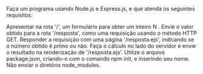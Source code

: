 Faça um programa usando Node.js e Express.js, e que atenda os seguintes requisitos:

Apresentar na rota '/', um formulário para obter um inteiro N . Envie o valor obtido para a rota '/resposta', como uma requisição usando o método HTTP GET.
Responder a requisição com uma página '/resposta.ejs', indicando se o número obtido é primo ou não. 
Faça o cálculo no lado do servidor e envie o resultado na renderização de '/resposta.ejs'.
Utilize o arquivo package.json, criando-o com o comando npm init, e inserindo seu nome.
Não enviar o diretório node_modules.